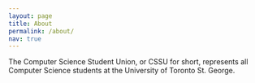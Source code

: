 ```yaml
---
layout: page
title: About
permalink: /about/
nav: true
---
```


The Computer Science Student Union, or CSSU for short, represents all Computer Science students at the University of Toronto St. George.
